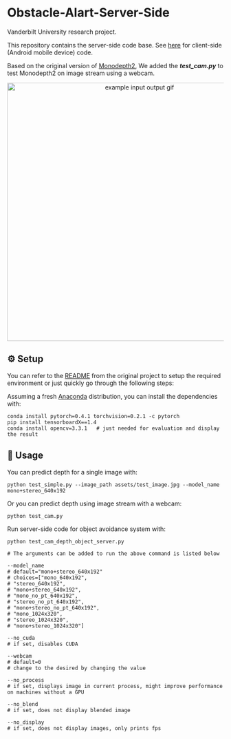 # Obstacle-Alart-Server-Side

Vanderbilt University research project.

This repository contains the server-side code base. See [here](https://github.com/arjunkeerthi/Sony-SmartEyeGlass-Navigation-App) for client-side (Android mobile device) code.

Based on the original version of [Monodepth2](https://github.com/nianticlabs/monodepth2), We added the ***test_cam.py*** to test Monodepth2 on image stream using a webcam.

<p align="center">
  <img src="assets/test.gif" alt="example input output gif" width="600" />
</p>

## ⚙️ Setup

You can refer to the [README]() from the original project to setup the required environment or just quickly go through the following steps:

Assuming a fresh [Anaconda](https://www.anaconda.com/download/) distribution, you can install the dependencies with: 

```shell
conda install pytorch=0.4.1 torchvision=0.2.1 -c pytorch
pip install tensorboardX==1.4
conda install opencv=3.3.1   # just needed for evaluation and display the result
```

## 🔧 Usage

You can predict depth for a single image with:
```shell
python test_simple.py --image_path assets/test_image.jpg --model_name mono+stereo_640x192
```

Or you can predict depth using image stream with a webcam:

```shell
python test_cam.py
```

Run server-side code for object avoidance system with:

```shell
python test_cam_depth_object_server.py
```

```shell
# The arguments can be added to run the above command is listed below

--model_name
# default="mono+stereo_640x192"
# choices=["mono_640x192",
# "stereo_640x192",
# "mono+stereo_640x192",
# "mono_no_pt_640x192",
# "stereo_no_pt_640x192",
# "mono+stereo_no_pt_640x192",
# "mono_1024x320",
# "stereo_1024x320",
# "mono+stereo_1024x320"]

--no_cuda
# if set, disables CUDA

--webcam
# default=0
# change to the desired by changing the value

--no_process
# if set, displays image in current process, might improve performance on machines without a GPU

--no_blend
# if set, does not display blended image

--no_display
# if set, does not display images, only prints fps
```

